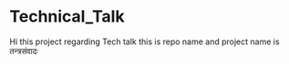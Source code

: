 # Technical_Talk
Hi this project regarding Tech talk this is repo name and project name is तन्त्रसंवादः
